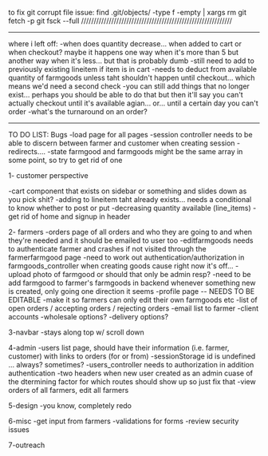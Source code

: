 to fix git corrupt file issue:
find .git/objects/ -type f -empty | xargs rm
git fetch -p
git fsck --full
////////////////////////////////////////////////////////////

***************
where i left off:
-when does quantity decrease... when added to cart or when checkout? maybe it happens one way when it's more than 5 but another way when it's less... but that is probably dumb
-still need to add to previously existing lineitem if item is in cart
-needs to deduct from available quantity of farmgoods unless taht shouldn't happen until checkout... which means we'd need a second check
-you can still add things that no longer exist... perhaps you should be able to do that but then it'll say you can't actually checkout until it's available agian... or... until a certain day you can't order
-what's the turnaround on an order?
***************

TO DO LIST:
Bugs
 -load page for all pages
 -session controller needs to be able to discern between farmer and customer when creating session
 -redirects.... 
 -state farmgood and farmgoods might be the same array in some point, so try to get rid of one 

1- customer perspective

 -cart component that exists on sidebar or something and slides down as you pick shit?
 -adding to lineitem taht already exists... needs a conditional to know whether to post or put
 -decreasing quantity available (line_items)
 -get rid of home and signup in header 

2- farmers 
-orders page of all orders and who they are going to and when they're needed and it should be emailed to user too
-editfarmgoods needs to authenticate farmer and crashes if not visited through the farmerfarmgood page
-need to work out authentication/authorization in farmgoods_controller when creating goods cause right now it's off... 
-upload photo of farmgood or should that only be admin resp? 
-need to be add farmgood to farmer's farmgoods in backend whenever something new is created, only going one direction it seems
 -profile page -- NEEDS TO BE EDITABLE
 -make it so farmers can only edit their own farmgoods etc
 -list of open orders / accepting orders / rejecting orders
 -email list to farmer 
 -client accounts 
 -wholesale options?
 -delivery options?


3-navbar
 -stays along top w/ scroll down

4-admin
  -users list page, should have their information (i.e. farmer, customer) with links to orders (for or from)
  -sessionStorage id is undefined ... always? sometimes?
  -users_controller needs to authorization in addition authentication
  -two headers when new user created as an admin cuase of the dtermining factor for which routes should show up so just fix that
 -view orders of all farmers, edit all farmers 

5-design
 -you know, completely redo 

6-misc 
 -get input from farmers 
 -validations for forms
 -review security issues

7-outreach 


